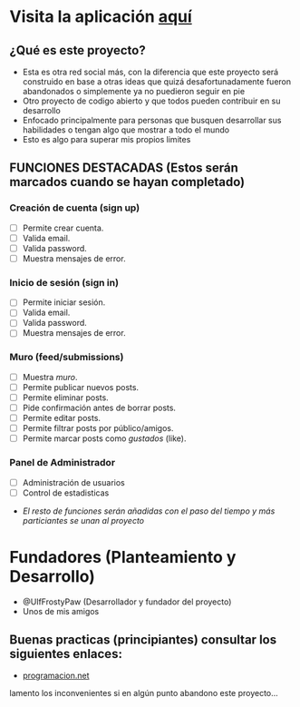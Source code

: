 # Visita la aplicación [aquí](https://furrapp.com)
## ¿Qué es este proyecto?
- Esta es otra red social más, con la diferencia que este proyecto será construido en base a otras ideas que quizá desafortunadamente fueron abandonados o simplemente ya no puedieron seguir en pie
- Otro proyecto de codigo abierto y que todos pueden contribuir en su desarrollo
- Enfocado principalmente para personas que busquen desarrollar sus habilidades o tengan algo que mostrar a todo el mundo
- Esto es algo para superar mis propios limites

## FUNCIONES DESTACADAS (Estos serán marcados cuando se hayan completado)

### Creación de cuenta (sign up)

* [ ] Permite crear cuenta.
* [ ] Valida email.
* [ ] Valida password.
* [ ] Muestra mensajes de error.

### Inicio de sesión (sign in)

* [ ] Permite iniciar sesión.
* [ ] Valida email.
* [ ] Valida password.
* [ ] Muestra mensajes de error.

### Muro (feed/submissions)

* [ ] Muestra _muro_.
* [ ] Permite publicar nuevos posts.
* [ ] Permite eliminar posts.
* [ ] Pide confirmación antes de borrar posts.
* [ ] Permite editar posts.
* [ ] Permite filtrar posts por público/amigos.
* [ ] Permite marcar posts como _gustados_ (like).

### Panel de Administrador
* [ ] Administración de usuarios
* [ ] Control de estadisticas
* <i>El resto de funciones serán añadidas con el paso del tiempo y  más particiantes se unan al proyecto</i>

# Fundadores (Planteamiento y Desarrollo)
* @UlfFrostyPaw (Desarrollador y fundador del proyecto)
* Unos de mis amigos

## Buenas practicas (principiantes) consultar los siguientes enlaces:
* [programacion.net](https://programacion.net/articulo/20_consejos_para_escribir_css_moderno_parte_1_1579)

lamento los inconvenientes si en algún punto abandono este proyecto...
